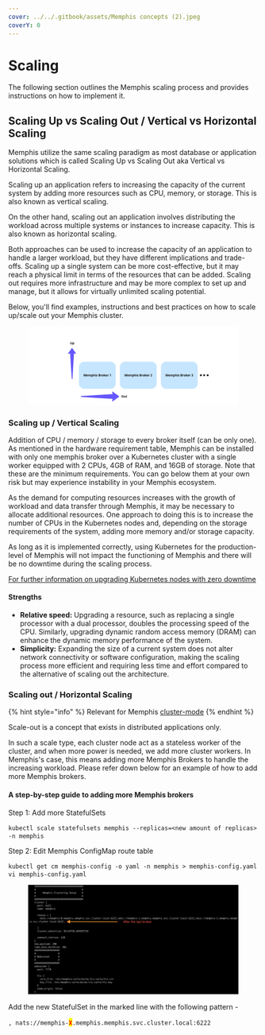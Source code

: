 ```yaml
---
cover: ../../.gitbook/assets/Memphis concepts (2).jpeg
coverY: 0
---
```


# Scaling

The following section outlines the Memphis scaling process and provides instructions on how to implement it.

## Scaling Up vs Scaling Out / Vertical vs Horizontal Scaling

Memphis utilize the same scaling paradigm as most database or application solutions which is called Scaling Up vs Scaling Out aka Vertical vs Horizontal Scaling.

Scaling up an application refers to increasing the capacity of the current system by adding more resources such as CPU, memory, or storage. This is also known as vertical scaling.

On the other hand, scaling out an application involves distributing the workload across multiple systems or instances to increase capacity. This is also known as horizontal scaling.

Both approaches can be used to increase the capacity of an application to handle a larger workload, but they have different implications and trade-offs. Scaling up a single system can be more cost-effective, but it may reach a physical limit in terms of the resources that can be added. Scaling out requires more infrastructure and may be more complex to set up and manage, but it allows for virtually unlimited scaling potential.

Below, you'll find examples, instructions and best practices on how to scale up/scale out your Memphis cluster.

<figure><img src="../../.gitbook/assets/scale up vs out.jpeg" alt=""><figcaption></figcaption></figure>

### Scaling up / Vertical Scaling

Addition of CPU / memory / storage to every broker itself (can be only one). As mentioned in the hardware requirement table, Memphis can be installed with only one memphis broker over a Kubernetes cluster with a single worker equipped with 2 CPUs, 4GB of RAM, and 16GB of storage. Note that these are the minimum requirements. You can go below them at your own risk but may experience instability in your Memphis ecosystem.

As the demand for computing resources increases with the growth of workload and data transfer through Memphis, it may be necessary to allocate additional resources. One approach to doing this is to increase the number of CPUs in the Kubernetes nodes and, depending on the storage requirements of the system, adding more memory and/or storage capacity.

As long as it is implemented correctly, using Kubernetes for the production-level of Memphis will not impact the functioning of Memphis and there will be no downtime during the scaling process.

[For further information on upgrading Kubernetes nodes with zero downtime](https://cloud.google.com/blog/products/containers-kubernetes/kubernetes-best-practices-upgrading-your-clusters-with-zero-downtime)

#### Strengths

* **Relative speed:** Upgrading a resource, such as replacing a single processor with a dual processor, doubles the processing speed of the CPU. Similarly, upgrading dynamic random access memory (DRAM) can enhance the dynamic memory performance of the system.
* **Simplicity:** Expanding the size of a current system does not alter network connectivity or software configuration, making the scaling process more efficient and requiring less time and effort compared to the alternative of scaling out the architecture.

### Scaling out / Horizontal Scaling

{% hint style="info" %}
Relevant for Memphis [cluster-mode](https://docs.memphis.dev/memphis/deployment/kubernetes#step-1-installation)
{% endhint %}

Scale-out is a concept that exists in distributed applications only.

In such a scale type, each cluster node act as a stateless worker of the cluster, and when more power is needed, we add more cluster workers. In Memphis's case, this means adding more Memphis Brokers to handle the increasing workload. Please refer down below for an example of how to add more Memphis brokers.

#### A step-by-step guide to adding more Memphis brokers

Step 1: Add more StatefulSets

```
kubectl scale statefulsets memphis --replicas=<new amount of replicas> -n memphis
```

Step 2: Edit Memphis ConfigMap route table

```
kubectl get cm memphis-config -o yaml -n memphis > memphis-config.yaml
vi memphis-config.yaml
```

<figure><img src="../../.gitbook/assets/Screenshot 2023-06-05 at 21.42.52.png" alt=""><figcaption></figcaption></figure>

Add the new StatefulSet in the marked line with the following pattern -

`, nats://memphis-`<mark style="color:red;">**`X`**</mark>`.memphis.memphis.svc.cluster.local:6222`
